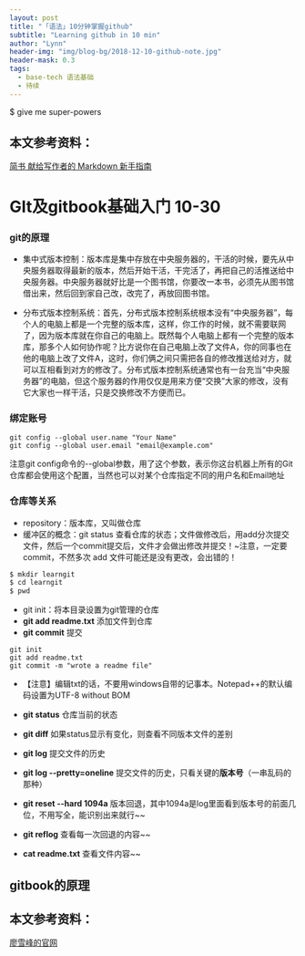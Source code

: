 ```yaml
---
layout: post
title: "「语法」10分钟掌握github"
subtitle: "Learning github in 10 min"
author: "Lynn"
header-img: "img/blog-bg/2018-12-10-github-note.jpg"
header-mask: 0.3
tags:
  - base-tech 语法基础
  - 待续
---
```





$ give me super-powers


## 本文参考资料：
[简书 献给写作者的 Markdown 新手指南](https://www.jianshu.com/p/q81RER)

# GIt及gitbook基础入门 10-30

### git的原理
* 集中式版本控制：版本库是集中存放在中央服务器的，干活的时候，要先从中央服务器取得最新的版本，然后开始干活，干完活了，再把自己的活推送给中央服务器。中央服务器就好比是一个图书馆，你要改一本书，必须先从图书馆借出来，然后回到家自己改，改完了，再放回图书馆。

* 分布式版本控制系统：首先，分布式版本控制系统根本没有“中央服务器”，每个人的电脑上都是一个完整的版本库，这样，你工作的时候，就不需要联网了，因为版本库就在你自己的电脑上。既然每个人电脑上都有一个完整的版本库，那多个人如何协作呢？比方说你在自己电脑上改了文件A，你的同事也在他的电脑上改了文件A，这时，你们俩之间只需把各自的修改推送给对方，就可以互相看到对方的修改了。分布式版本控制系统通常也有一台充当“中央服务器”的电脑，但这个服务器的作用仅仅是用来方便“交换”大家的修改，没有它大家也一样干活，只是交换修改不方便而已。

### 绑定账号
```
git config --global user.name "Your Name" 
git config --global user.email "email@example.com" 
```
注意git config命令的--global参数，用了这个参数，表示你这台机器上所有的Git仓库都会使用这个配置，当然也可以对某个仓库指定不同的用户名和Email地址

### 仓库等关系
* repository：版本库，又叫做仓库
* 缓冲区的概念：git status 查看仓库的状态；文件做修改后，用add分次提交文件，然后一个commit提交后，文件才会做出修改并提交！~注意，一定要commit，不然多次 add 文件可能还是没有更改，会出错的！
```bash
$ mkdir learngit
$ cd learngit
$ pwd
```

* git init：将本目录设置为git管理的仓库
* **git add readme.txt** 添加文件到仓库
* **git commit** 提交
```
git init
git add readme.txt
git commit -m "wrote a readme file"

```
* 【注意】编辑txt的话，不要用windows自带的记事本。Notepad++的默认编码设置为UTF-8 without BOM


* **git status** 仓库当前的状态
* **git diff** 如果status显示有变化，则查看不同版本文件的差别
* **git log** 提交文件的历史
* **git log --pretty=oneline** 提交文件的历史，只看关键的**版本号**（一串乱码的那种）
* **git reset --hard 1094a** 版本回退，其中1094a是log里面看到版本号的前面几位，不用写全，能识别出来就行~~
* **git reflog** 查看每一次回退的内容~~

* **cat readme.txt** 查看文件内容~~



## gitbook的原理











## 本文参考资料：
[廖雪峰的官网](https://www.liaoxuefeng.com/wiki/0013739516305929606dd18361248578c67b8067c8c017b000)

